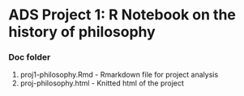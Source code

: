 # ADS Project 1:  R Notebook on the history of philosophy

### Doc folder

1. proj1-philosophy.Rmd - Rmarkdown file for project analysis
2. proj-philosophy.html - Knitted html of the project
